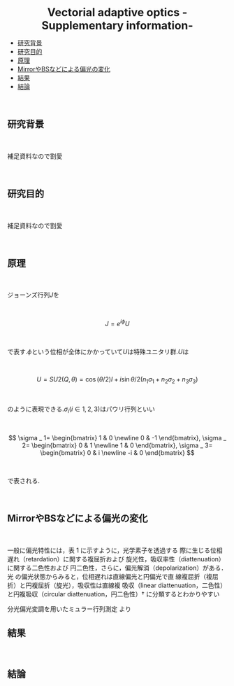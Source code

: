 <div style="text-align: center; font-size: 25px; font-weight: bold;">
Vectorial adaptive optics -Supplementary information-
</div>

- [研究背景](#研究背景)
- [研究目的](#研究目的)
- [原理](#原理)
- [MirrorやBSなどによる偏光の変化](#mirrorやbsなどによる偏光の変化)
- [結果](#結果)
- [結論](#結論)

</br>

## 研究背景

</br>

補足資料なので割愛

</br>

## 研究目的

</br>

補足資料なので割愛

</br>

## 原理

</br>

ジョーンズ行列$J$を

</br>

$$
J = e^{i\phi} U
$$

</br>

で表す.$\phi$という位相が全体にかかっていて$U$は特殊ユニタリ群.$U$は

</br>

$$
U=SU2(Q,\theta)=\cos{(\theta/2)}I+i\sin{\theta/2}(n _ 1\sigma _ 1+n _ 2\sigma _ 2+n _ 3\sigma _ 3)
$$

</br>

のように表現できる.$\sigma _ i(i \in 1,2,3)$はパウリ行列といい

</br>

$$
\sigma _ 1=
\begin{bmatrix}
1 & 0 \newline
0 & -1
\end{bmatrix},
\sigma _ 2=
\begin{bmatrix}
0 & 1 \newline
1 & 0
\end{bmatrix},
\sigma _ 3=
\begin{bmatrix}
0 & i \newline
-i & 0
\end{bmatrix}
$$

</br>

で表される.

</br>

## MirrorやBSなどによる偏光の変化

</br>

一般に偏光特性には，表 1 に示すように，光学素子を透過する
際に生じる位相遅れ（retardation）に関する複屈折および
旋光性，吸収率性（diattenuation）に関する二色性および
円二色性，さらに，偏光解消（depolarization）がある．光
の偏光状態からみると，位相遅れは直線偏光と円偏光で直
線複屈折（複屈折）と円複屈折（旋光），吸収性は直線複
吸収（linear diattenuation，二色性）と円複吸収（circular
diattenuation，円二色性）† に分類するとわかりやすい

分光偏光変調を用いたミュラー行列測定 より

## 結果

</br>

## 結論